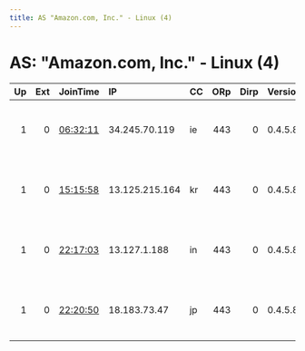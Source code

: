 ```yaml
---
title: AS "Amazon.com, Inc." - Linux (4)
---
```


# AS: "Amazon.com, Inc." - Linux (4)

|   Up |   Ext | JoinTime                                                                                            | IP             | CC   |   ORp |   Dirp | Version   | Contact                      | Nickname        |   eFamMembers |
|-----:|------:|:----------------------------------------------------------------------------------------------------|:---------------|:-----|------:|-------:|:----------|:-----------------------------|:----------------|--------------:|
|    1 |     0 | [06:32:11](https://metrics.torproject.org/rs.html#details/26397432CB5AF98321D56D553EACB5351C470795) | 34.245.70.119  | ie   |   443 |      0 | 0.4.5.8   | Danny &lt; xiaoqic at pm dot | SupportScihub02 |             5 |
|    1 |     0 | [15:15:58](https://metrics.torproject.org/rs.html#details/80C8A609A5B4582460B7E6AC81EB27F382DDD904) | 13.125.215.164 | kr   |   443 |      0 | 0.4.5.8   | Danny &lt; xiaoqic at pm dot | SupportScihub01 |             5 |
|    1 |     0 | [22:17:03](https://metrics.torproject.org/rs.html#details/E2D9E0FE31DB3AFCE6B153E4AB76F10AFF1D60B1) | 13.127.1.188   | in   |   443 |      0 | 0.4.5.8   | Danny &lt; xiaoqic at pm dot | SupportScihub05 |             5 |
|    1 |     0 | [22:20:50](https://metrics.torproject.org/rs.html#details/F667A948AEDCA6F03CDBF51C67CA27E7B0CCFB4A) | 18.183.73.47   | jp   |   443 |      0 | 0.4.5.8   | Danny &lt; xiaoqic at pm dot | SupportScihub04 |             5 |
